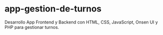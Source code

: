 # app-gestion-de-turnos
Desarrollo App Frontend y Backend con HTML, CSS, JavaScript, Onsen UI y PHP para gestionar turnos.
